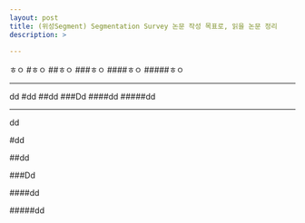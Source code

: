 ```yaml
---
layout: post
title: (위성Segment) Segmentation Survey 논문 작성 목표로, 읽을 논문 정리
description: >  
    
---
```

ㅎㅇ
#ㅎㅇ
##ㅎㅇ
###ㅎㅇ
####ㅎㅇ
#####ㅎㅇ

***

dd
#dd
##dd
###Dd
####dd
#####dd

***

dd

#dd

##dd

###Dd

####dd

#####dd
